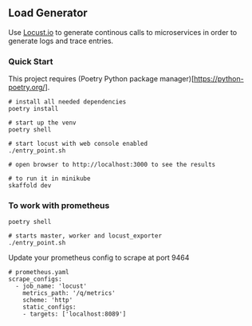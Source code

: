 ## Load Generator

Use [Locust.io](http://locust.io) to generate continous calls to microservices in order to generate logs and trace entries.


### Quick Start
This project requires (Poetry Python package manager)[https://python-poetry.org/].
```
# install all needed dependencies
poetry install

# start up the venv
poetry shell

# start locust with web console enabled
./entry_point.sh 

# open browser to http://localhost:3000 to see the results

# to run it in minikube
skaffold dev
```

### To work with prometheus
```
poetry shell

# starts master, worker and locust_exporter
./entry_point.sh

```
Update your prometheus config to scrape at port 9464
```
# prometheus.yaml
scrape_configs:
  - job_name: 'locust'
    metrics_path: '/q/metrics'
    scheme: 'http'
    static_configs:
    - targets: ['localhost:8089']

```